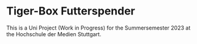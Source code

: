 # Tiger-Box Futterspender

This is a Uni Project (Work in Progress) for the Summersemester 2023 at the Hochschule der Medien Stuttgart.
